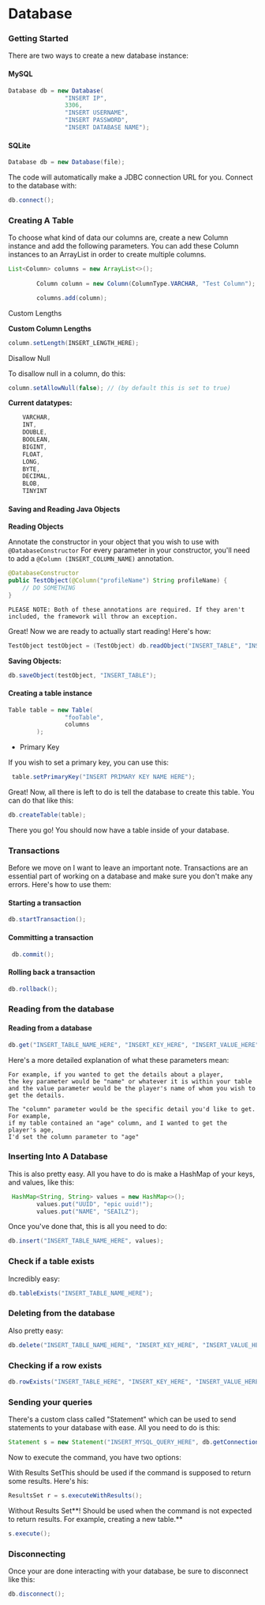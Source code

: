 # Database

### Getting Started

There are two ways to create a new database instance:

#### MySQL

```java
Database db = new Database(
                "INSERT IP",
                3306,
                "INSERT USERNAME",
                "INSERT PASSWORD",
                "INSERT DATABASE NAME");
```

#### SQLite

```java
Database db = new Database(file);
```

The code will automatically make a JDBC connection URL for you. Connect to the database with:

```java
db.connect(); 
```

### Creating A Table

To choose what kind of data our columns are, create a new Column instance and add the following parameters. You can add these Column instances to an ArrayList in order to create multiple columns.

```java
List<Column> columns = new ArrayList<>();
        
        Column column = new Column(ColumnType.VARCHAR, "Test Column");

        columns.add(column);
```

Custom Lengths

**Custom Column Lengths**

```java
column.setLength(INSERT_LENGTH_HERE);
```

Disallow Null

To disallow null in a column, do this:

```java
column.setAllowNull(false); // (by default this is set to true)
```

**Current datatypes:**

```java
    VARCHAR,
    INT,
    DOUBLE,
    BOOLEAN,
    BIGINT,
    FLOAT,
    LONG,
    BYTE,
    DECIMAL,
    BLOB,
    TINYINT
```

#### Saving and Reading Java Objects

**Reading Objects**

Annotate the constructor in your object that you wish to use with `@DatabaseConstructor` For every parameter in your constructor, you'll need to add a `@Column (INSERT_COLUMN_NAME)` annotation.

```java
@DatabaseConstructor
public TestObject(@Column("profileName") String profileName) {
    // DO SOMETHING
}
```

`PLEASE NOTE: Both of these annotations are required. If they aren't included, the framework will throw an exception.`

Great! Now we are ready to actually start reading! Here's how:

```java
TestObject testObject = (TestObject) db.readObject("INSERT_TABLE", "INSERT_KEY", "INSERT_VALUE", TestObject.class);
```

**Saving Objects:**

```java
db.saveObject(testObject, "INSERT_TABLE");
```

#### Creating a table instance

```java
Table table = new Table(
                "fooTable",
                columns
        );
```

* Primary Key

If you wish to set a primary key, you can use this:

```java
 table.setPrimaryKey("INSERT PRIMARY KEY NAME HERE");
```

Great! Now, all there is left to do is tell the database to create this table. You can do that like this:

```java
db.createTable(table);
```

There you go! You should now have a table inside of your database.

### Transactions

Before we move on I want to leave an important note. Transactions are an essential part of working on a database and make sure you don't make any errors. Here's how to use them:

#### Starting a transaction

```java
db.startTransaction();
```

#### Committing a transaction

```java
 db.commit();
```

#### Rolling back a transaction

```java
db.rollback();
```

### Reading from the database

#### Reading from a database

```java
db.get("INSERT_TABLE_NAME_HERE", "INSERT_KEY_HERE", "INSERT_VALUE_HERE", "INSERT_COLUMN_NAME_HERE");
```

Here's a more detailed explanation of what these parameters mean:

```
For example, if you wanted to get the details about a player,
the key parameter would be "name" or whatever it is within your table
and the value parameter would be the player's name of whom you wish to get the details.

The "column" parameter would be the specific detail you'd like to get. For example,
if my table contained an "age" column, and I wanted to get the player's age,
I'd set the column parameter to "age"
```

### Inserting Into A Database

This is also pretty easy. All you have to do is make a HashMap of your keys, and values, like this:

```java
 HashMap<String, String> values = new HashMap<>();
        values.put("UUID", "epic uuid!");
        values.put("NAME", "SEAILZ");
```

Once you've done that, this is all you need to do:

```java
db.insert("INSERT_TABLE_NAME_HERE", values);
```

### Check if a table exists

Incredibly easy:

```java
db.tableExists("INSERT_TABLE_NAME_HERE");
```

### Deleting from the database

Also pretty easy:

```java
db.delete("INSERT_TABLE_NAME_HERE", "INSERT_KEY_HERE", "INSERT_VALUE_HERE");
```

### Checking if a row exists

```java
db.rowExists("INSERT_TABLE_HERE", "INSERT_KEY_HERE", "INSERT_VALUE_HERE");
```

### Sending your queries

There's a custom class called "Statement" which can be used to send statements to your database with ease. All you need to do is this:

```java
Statement s = new Statement("INSERT_MYSQL_QUERY_HERE", db.getConnection();
```

Now to execute the command, you have two options:

With Results SetThis should be used if the command is supposed to return some results. Here's his:

```java
ResultsSet r = s.executeWithResults();
```

Without Results Set\*\*! Should be used when the command is not expected to return results. For example, creating a new table.\*\*

```java
s.execute();
```

### Disconnecting

Once your are done interacting with your database, be sure to disconnect like this:

```java
db.disconnect();
```
